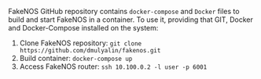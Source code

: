 FakeNOS GitHub repository contains `docker-compose` and `Docker` files to build
and start FakeNOS in a container. To use it, providing that GIT, Docker and
Docker-Compose installed on the system:

1. Clone FakeNOS repository: `git clone https://github.com/dmulyalin/fakenos.git`
2. Build container: `docker-compose up`
3. Access FakeNOS router: `ssh 10.100.0.2 -l user -p 6001`
